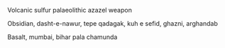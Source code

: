 Volcanic sulfur palaeolithic azazel weapon

Obsidian, dasht-e-nawur, tepe qadagak, kuh e sefid, ghazni, arghandab

Basalt, mumbai, bihar pala chamunda